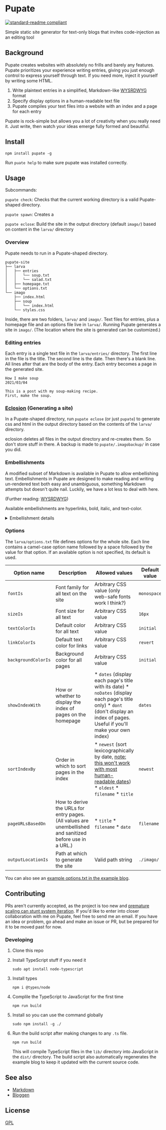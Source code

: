 # Pupate

[![standard-readme compliant](https://img.shields.io/badge/readme%20style-standard-brightgreen.svg?style=flat-square)](https://github.com/RichardLitt/standard-readme)

Simple static site generator for text-only blogs that invites code-injection as
an editing tool

## Background

Pupate creates websites with absolutely no frills and barely any features.
Pupate prioritizes your experience writing entries, giving you just enough
control to express yourself through text. If you need more, inject it yourself
by writing some HTML.

1. Write plaintext entries in a simplified, Markdown-like [WYSRDWYG](WYSRDWYG.md
   "What You See Represents Directly What You Get") format
2. Specify display options in a human-readable text file
3. Pupate compiles your text files into a website with an index and a page for
   each entry

Pupate is rock-simple but allows you a lot of creativity when you really need
it. Just write, then watch your ideas emerge fully formed and beautiful.

## Install

```
npm install pupate -g
```

Run `puate help` to make sure pupate was installed correctly.

## Usage

Subcommands:

<!-- FIXME: put full help output here -->

`pupate check`: Checks that the current working directory is a valid
Pupate-shaped directory.

`pupate spawn`: Creates a 

`pupate eclose`: Build the site in the output directory (default `imago/`) based
on content in the `larva/` directory

### Overview

Pupate needs to run in a Pupate-shaped directory.

```
pupate-site
├── larva
│   ├── entries
│   │   └── soup.txt
│   │   └── salad.txt
│   ├── homepage.txt
│   └── options.txt
└── imago
    ├── index.html
    ├── soup
    │   └── index.html
    └── styles.css
```

Inside, there are two folders, `larva/` and `imago/`. Text files for entries,
plus a homepage file and an options file live in `larva/`. Running Pupate
generates a site in `imago/`. (The location where the site is generated can be
customized.)

### Editing entries

Each entry is a single text file in the `larva/entries/` directory. The first
line in the file is the title. The second line is the date. Then there's a
blank line. All lines after that are the body of the entry. Each entry becomes a
page in the generated site.

```
How I make soup
2021/03/04

This is a post with my soup-making recipe.
First, make the soup.
```

### [Eclosion](https://en.wikipedia.org/wiki/Pupa#Emergence) (Generating a site)

In a Pupate-shaped directory, run `pupate eclose` (or just `pupate`) to generate
css and html in the output directory based on the contents of the `larva/`
directory.

eclosion deletes all files in the output directory and re-creates them. So don't
store stuff in there. A backup is made to `pupate/.imagobackup/` in case you
did.

### Embellishments

A modified subset of Markdown is available in Pupate to allow embellishing text.
Embellishments in Pupate are designed to make reading and writing un-rendered
text both easy and unambiguous, something Markdown attempts but doesn't quite
nail. Luckily, we have a lot less to deal with here.

(Further reading: [WYSRDWYG][])

  [WYSRDWYG]: /WYSRDWYG.md

Available embellishments are hyperlinks, bold, italic, and text-color.

<details><summary>Embellishment details</summary>

<table><thead><tr>
    <th>Embellishment</th>
    <th>Pupate plaintext</th>
    <th>Generated HTML</th>
    <th>Rendered</th>
  </tr></thead><tbody>
<tr><td>Bold</td><td>
        
```
Chicken soup is *not* vegetarian.
```

</td><td>
        
```html
Chicken soup is <b>not</b> vegetarian.
```

</td><td>

Chicken soup is **not** vegetarian.
    
</td></tr><tr><td>Italic</td><td>
        
```
Potato soup is _usually_ cage-free.
```

</td><td>
        
```html
Potato soup is <i>usually</i> cage-free.
```

</td><td>
        
Potato soup is *usually* cage-free.
         
</td></tr><tr><td>Color</td><td>
        
```
First, add {red}(red) and {green}(#00ff00) peppers.
```

</td><td>
        
```html
First, add <span style="color: red">red</span> and <span style="color: #00ff00">green</span> peppers.
```

</td><td>

First, add <span style="color: red">red</span> and green peppers.

</td></tr><tr><td>Links</td><td>
    
```
Check out my [soup recipe](https://example.com) for details.
```

</td><td>

```html
Check out my <a href="https://example.com/">soup recipe</a> for details.
```

</td><td>

Check out my [soup recipe](https://example.com) for details.

</td></tr></tbody></table>

#### Nesting

All embellishments besides links are allowed to be nested.

</details>

### Options

The `larva/options.txt` file defines options for the whole site. Each line
contains a camel-case option name followed by a space followed by the value for
that option. If an available option is not specified, its default is used.

| Option name         | Description                                                                                               | Allowed values                                                                                                                                                                                  | Default value |
|---------------------|-----------------------------------------------------------------------------------------------------------|-------------------------------------------------------------------------------------------------------------------------------------------------------------------------------------------------|---------------|
| `fontIs`            | Font family for all text on the site                                                                      | Arbitrary CSS value (only web-safe fonts work I think?)                                                                                                                                         | `monospace`   |
| `sizeIs`            | Font size for all text                                                                                    | Arbitrary CSS value                                                                                                                                                                             | `16px`        |
| `textColorIs`       | Default color for all text                                                                                | Arbitrary CSS value                                                                                                                                                                             | `initial`     |
| `linkColorIs`       | Default text color for links                                                                              | Arbitrary CSS value                                                                                                                                                                             | `revert`      |
| `backgroundColorIs` | Background color for all pages                                                                            | Arbitrary CSS value                                                                                                                                                                             | `initial`     |
| `showIndexWith`     | How or whether to display the index of pages on the homepage                                              | * `dates` (display each page's title with its date) * `noDates` (display each page's title only) * `dont` (don't display an index of pages. Useful if you'll make your own index)               | `dates`       |
| `sortIndexBy`       | Order in which to sort pages in the index                                                                 | * `newest` (sort lexicographically by date, [note: this won't work with most human-readable dates](https://twitter.com/wormplaza/status/1295572138494234624)) * `oldest` * `filename` * `title` | `newest`      |
| `pageURLsBasedOn`   | How to derive the URLs for entry pages. (All values are unembellished and sanitized before use in a URL.) | * `title` * `filename` * `date`                                                                                                                                                                 | `filename`    |
| `outputLocationIs`  | Path at which to generate the site                                                                        | Valid path string                                                                                                                                                                               | `./imago/`    |

You can also see an [example options.txt in the example blog](/example%20blog/options.txt).

## Contributing

PRs aren't currently accepted, as the project is too new and [premature scaling
can stunt system iteration](https://notes.andymatuschak.org/About_these_notes?stackedNotes=z2kr7QrJczqYyfwLFcv1FLEUMdVTsgfYSdFXA).
If you'd like to enter into closer collaboration with me on Pupate, feel free to
send me an email. If you have an idea or problem, go ahead and make an issue or
PR, but be prepared for it to be moved past for now.

### Developing

1. Clone this repo

2. Install TypeScript stuff if you need it

   ```shell
   sudo apt install node-typescript
   ```

3. Install types

   ```shell
   npm i @types/node
   ```

4. Complile the TypeScript to JavaScript for the first time

   ```shell
   npm run build
   ```

5. Install so you can use the command globally

   ```shell
   sudo npm install -g ./
   ```

6. Run the build script after making changes to any `.ts` file.
   
   ```shell
   npm run build
   ```

   This will compile TypeScript files in the `lib/` directory into JavaScript in
   the `dist/` directory. The build script also automatically regenerates the
   example blog to keep it updated with the current source code.

## See also

* [Markdown](https://daringfireball.net/projects/markdown/)
* [Bloggen](http://www.davisr.me/projects/bloggen/) 

## License

[GPL](/LICENSE)

